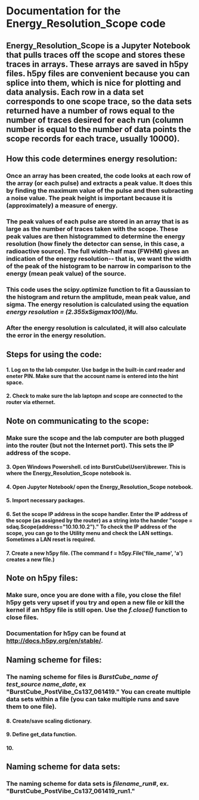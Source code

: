 # Documentation for the Energy_Resolution_Scope code

## Energy_Resolution_Scope is a Jupyter Notebook that pulls traces off the scope and stores these traces in arrays. These arrays are saved in h5py files. h5py files are convenient because you can splice into them, which is nice for plotting and data analysis. Each row in a data set corresponds to one scope trace, so the data sets returned have a number of rows equal to the number of traces desired for each run (column number is equal to the number of data points the scope records for each trace, usually 10000).

## How this code determines energy resolution:
### Once an array has been created, the code looks at each row of the array (or each pulse) and extracts a peak value. It does this by finding the maximum  value of the pulse and then subracting a noise value. The peak height is important because it is (approximately) a measure of energy.
### The peak values of each pulse are stored in an array that is as large as the number of traces taken with the scope. These peak values are then histogrammed to determine the energy resolution (how finely the detector can sense, in this case, a radioactive source). The full width-half max (FWHM) gives an indication of the energy resolution-- that is, we want the width of the peak of the histogram to be narrow in comparison to the energy (mean peak value) of the source.
### This code uses the scipy.optimize function to fit a Gaussian to the histogram and return the amplitude, mean peak value, and sigma. The energy resolution is calculated using the equation ***energy resolution  = (2.355xSigmax100)/Mu.***
### After the energy resolution is calculated, it will also calculate the error in the energy resolution.

## Steps for using the code:
#### 1. Log on to the lab computer. Use badge in the built-in card reader and eneter PIN. Make sure that the account name is entered into the hint space.
#### 2. Check to make sure the lab laptopn and scope are connected to the router via ethernet.
## Note on communicating to the scope:
### Make sure the scope and the lab computer are both plugged into the router (but not the Internet port). This sets the IP address of the scope.  
#### 3. Open Windows Powershell. cd into BurstCube\Users\ibrewer. This is where the Energy_Resolution_Scope notebook is.
#### 4. Open Jupyter Notebook/ open the Energy_Resolution_Scope notebook.
#### 5. Import necessary packages.
#### 6. Set the scope IP address in the scope handler. Enter the IP address of the scope (as assigned by the router) as a string into the hander "scope = sdaq.Scope(address="10.10.10.2")." To check the IP address of the scope, you can go to the Utility menu and check the LAN settings. Sometimes a LAN reset is required.
#### 7. Create a new h5py file. (The command f = h5py.File('file_name', 'a') creates a new file.)
## Note on h5py files:
### Make sure, once you are done with a file, you close the file! h5py gets very upset if you try and open a new file or kill the kernel if an h5py file is still open. Use the ***f.close()*** function to close files.
### Documentation for h5py can be found at http://docs.h5py.org/en/stable/.
## Naming scheme for files:
### The naming scheme for files is ***BurstCube_name of test_source name_date***, ex "BurstCube_PostVibe_Cs137_061419." You can create multiple data sets within a file (you can take multiple runs and save them to one file).
#### 8. Create/save scaling dictionary.
#### 9. Define get_data function.
#### 10. 
## Naming scheme for data sets:
### The naming scheme for data sets is ***filename_run#***, ex. "BurstCube_PostVibe_Cs137_061419_run1."


